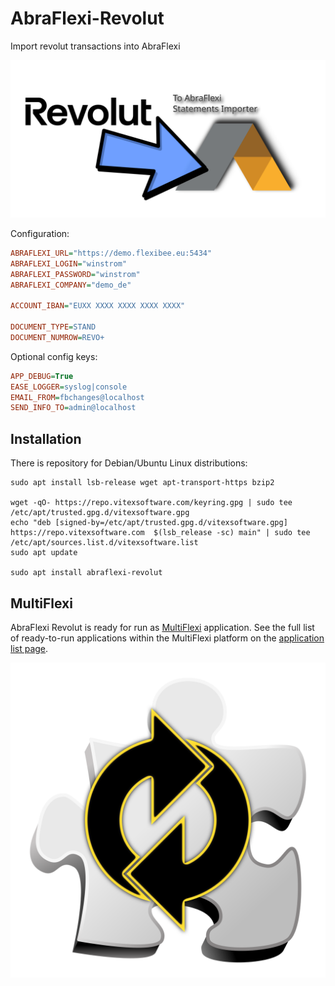 # AbraFlexi-Revolut
Import revolut transactions into AbraFlexi

![Logo](abraflexi-revolut-social-preview.svg?raw=true)

Configuration:

```ini
ABRAFLEXI_URL="https://demo.flexibee.eu:5434"
ABRAFLEXI_LOGIN="winstrom"
ABRAFLEXI_PASSWORD="winstrom"
ABRAFLEXI_COMPANY="demo_de"

ACCOUNT_IBAN="EUXX XXXX XXXX XXXX XXXX"

DOCUMENT_TYPE=STAND
DOCUMENT_NUMROW=REVO+
```

Optional config keys:

```ini
APP_DEBUG=True
EASE_LOGGER=syslog|console
EMAIL_FROM=fbchanges@localhost
SEND_INFO_TO=admin@localhost
```


Installation
------------

There is repository for Debian/Ubuntu Linux distributions:

```shell
sudo apt install lsb-release wget apt-transport-https bzip2

wget -qO- https://repo.vitexsoftware.com/keyring.gpg | sudo tee /etc/apt/trusted.gpg.d/vitexsoftware.gpg
echo "deb [signed-by=/etc/apt/trusted.gpg.d/vitexsoftware.gpg]  https://repo.vitexsoftware.com  $(lsb_release -sc) main" | sudo tee /etc/apt/sources.list.d/vitexsoftware.list
sudo apt update

sudo apt install abraflexi-revolut
```

MultiFlexi
----------

AbraFlexi Revolut is ready for run as [MultiFlexi](https://multiflexi.eu) application.
See the full list of ready-to-run applications within the MultiFlexi platform on the [application list page](https://www.multiflexi.eu/apps.php).

[![MultiFlexi App](https://github.com/VitexSoftware/MultiFlexi/blob/main/doc/multiflexi-app.svg)](https://www.multiflexi.eu/apps.php)
